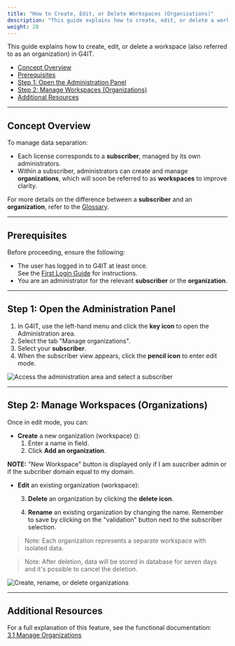 ```yaml
---
title: "How to Create, Edit, or Delete Workspaces (Organizations)"
description: "This guide explains how to create, edit, or delete a workspace (also referred to as an organization) in G4IT."
weight: 20
---
```


This guide explains how to create, edit, or delete a workspace (also referred to as an organization) in G4IT.

<!-- TOC -->
  * [Concept Overview](#concept-overview)
  * [Prerequisites](#prerequisites)
  * [Step 1: Open the Administration Panel](#step-1-open-the-administration-panel)
  * [Step 2: Manage Workspaces (Organizations)](#step-2-manage-workspaces-organizations)
  * [Additional Resources](#additional-resources)
<!-- TOC -->

---

## Concept Overview

To manage data separation:

- Each license corresponds to a **subscriber**, managed by its own administrators.
- Within a subscriber, administrators can create and manage **organizations**, which will soon be referred to as **workspaces** to improve clarity.

For more details on the difference between a **subscriber** and an **organization**, refer to the [Glossary](../../../../4-help/glossary).

---

## Prerequisites

Before proceeding, ensure the following:

- The user has logged in to G4IT at least once.  
  See the [First Login Guide](../../01_First-Login) for instructions.
- You are an administrator for the relevant **subscriber** or the **organization**.

---

## Step 1: Open the Administration Panel

1. In G4IT, use the left-hand menu and click the **key icon** to open the Administration area.
2. Select the tab "Manage organizations".
3. Select your **subscriber**.
4. When the subscriber view appears, click the **pencil icon** to enter edit mode.

![Access the administration area and select a subscriber](../images/03_Manage-organization-Step1.png)

---

## Step 2: Manage Workspaces (Organizations)

Once in edit mode, you can:
- **Create** a new organization (workspace) ():  
  1. Enter a name in field. 
  2. Click **Add an organization**.

**NOTE:** "New Workspace" button is displayed only if I am suscriber admin or if the subcriber domain equal to my domain.

- **Edit** an existing organization (workspace):
    
    3. **Delete** an organization by clicking the **delete icon**.
     
    4. **Rename** an existing organization by changing the name. Remember to save by clicking on the "validation" button next to the subscriber selection.

> Note: Each organization represents a separate workspace with isolated data.

> Note: After deletion, data will be stored in database for seven days and it's possible to cancel the deletion.

![Create, rename, or delete organizations](../images/03_Manage-organization-Step2.png)

---

## Additional Resources

For a full explanation of this feature, see the functional documentation:  
[3.1 Manage Organizations](../../../../2-functional-documentation/use_cases/uc_administration/uc_administration_manage_organizations/uc2_edit_organizations/index.html)
